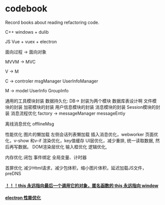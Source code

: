 # codebook

Record books about reading refactoring code.


C++
windows + dulib

JS
Vue + vuex + electron

面向过程 -> 面向对象

MVVM -> MVC

V -> M

C -> controler msgManager UserInfoManager

M -> model UserInfo GroupInfo



通用的工具模块封装
数据持久化:
  DB-> 封装为两个模块 数据库表设计啊
文件模块的封装
加密模块的封装
用户信息模块的封装
消息模块的封装
Session模块的封装
消息流程优化 factory -> messageManager  messageEntiy

离线消息优化 offlineMsg

性能优化
  图片的懒加载
  左侧会话列表懒加载
  插入消息优化，webworker
  页面优化，v-show 和v-if
  渲染优化，key值缓存
  UI层优化，减少重排, 统一读取数据, 然后再写数据。
  DOM渲染层优化
  输入框优化
  逻辑优化,

内存优化
  闭包
  事件绑定
  全局变量、计时器

首屏优化
  减少Html请求，减少包体积，缩小图片体积，延迟加载JS文件，preDNS

#### [！！！this 永远指向最后一个调用它的对象，匿名函数的 this 永远指向 window](https://juejin.im/post/59bfe84351882531b730bac2)

#### [electron 性能优化](https://juejin.im/post/5e0010866fb9a015fd69c645)